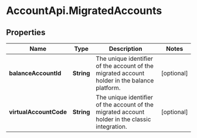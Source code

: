 # AccountApi.MigratedAccounts

## Properties

Name | Type | Description | Notes
------------ | ------------- | ------------- | -------------
**balanceAccountId** | **String** | The unique identifier of the account of the migrated account holder in the balance platform. | [optional] 
**virtualAccountCode** | **String** | The unique identifier of the account of the migrated account holder in the classic integration. | [optional] 


